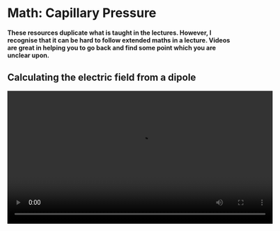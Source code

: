 # Math: Capillary Pressure

**These resources duplicate what is taught in the lectures. However, I recognise that it can be hard to follow extended maths in a lecture. Videos are great in helping you to go back and find some point which you are unclear upon.**

## Calculating the electric field from a dipole

<video width="600" controls>
  <source src="https://www.nottingham.ac.uk/~ppzmis/PHYS3009/M8a.mp4" type="video/mp4">
  Your browser does not support the video tag.
  <p><em>The field due to a dipole</em></p>
</video>

